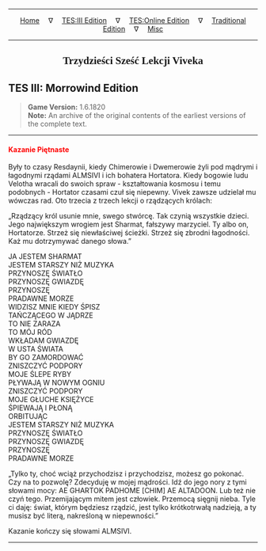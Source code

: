 
---

<!-- Jekyll Page Links -->

<center>
<a href="../../../../index.html">Home</a>
&emsp;&nabla;&emsp;
<a href="../../../index-tes3.html">TES:III Edition</a>
&emsp;&nabla;&emsp;
<a href="../../../index-teso.html">TES:Online Edition</a>
&emsp;&nabla;&emsp;
<a href="../../../index-traditional.html">Traditional Edition</a>
&emsp;&nabla;&emsp;
<a href="../../../index-misc.html">Misc</a>
</center>

<!-- Markdown Body Below: -->

---

<center>
<h2><span style="font-family:Georgia">Trzydzieści Sześć Lekcji Viveka</span></h2>
</center>

## TES III: Morrowind Edition

> __Game Version:__ 1.6.1820\
> __Note:__ An archive of the original contents of the earliest versions of the complete text.

---

#### <span style="color:red">Kazanie Piętnaste</span>

Były to czasy Resdaynii, kiedy Chimerowie i Dwemerowie żyli pod mądrymi i łagodnymi rządami ALMSIVI i ich bohatera Hortatora. Kiedy bogowie ludu Velotha wracali do swoich spraw - kształtowania kosmosu i temu podobnych - Hortator czasami czuł się niepewny. Vivek zawsze udzielał mu wówczas rad. Oto trzecia z trzech lekcji o rządzących królach:

„Rządzący król usunie mnie, swego stwórcę. Tak czynią wszystkie dzieci. Jego największym wrogiem jest Sharmat, fałszywy marzyciel. Ty albo on, Hortatorze. Strzeż się niewłaściwej ścieżki. Strzeż się zbrodni łagodności. Każ mu dotrzymywać danego słowa.”

JA JESTEM SHARMAT\
JESTEM STARSZY NIŻ MUZYKA\
PRZYNOSZĘ ŚWIATŁO\
PRZYNOSZĘ GWIAZDĘ\
PRZYNOSZĘ\
PRADAWNE MORZE\
WIDZISZ MNIE KIEDY ŚPISZ\
TAŃCZĄCEGO W JĄDRZE\
TO NIE ZARAZA\
TO MÓJ RÓD\
WKŁADAM GWIAZDĘ\
W USTA ŚWIATA\
BY GO ZAMORDOWAĆ\
ZNISZCZYĆ PODPORY\
MOJE ŚLEPE RYBY\
PŁYWAJĄ W NOWYM OGNIU\
ZNISZCZYĆ PODPORY\
MOJE GŁUCHE KSIĘŻYCE\
ŚPIEWAJĄ I PŁONĄ\
ORBITUJĄC\
JESTEM STARSZY NIŻ MUZYKA\
PRZYNOSZĘ ŚWIATŁO\
PRZYNOSZĘ GWIAZDĘ\
PRZYNOSZĘ\
PRADAWNE MORZE

„Tylko ty, choć wciąż przychodzisz i przychodzisz, możesz go pokonać. Czy na to pozwolę? Zdecyduję w mojej mądrości. Idź do jego nory z tymi słowami mocy: AE GHARTOK PADHOME \[CHIM\] AE ALTADOON. Lub też nie czyń tego. Przemijającym mitem jest człowiek. Przemocą sięgnij nieba. Tyle ci daję: świat, którym będziesz rządzić, jest tylko krótkotrwałą nadzieją, a ty musisz być literą, nakreśloną w niepewności.”

Kazanie kończy się słowami ALMSIVI.

---
